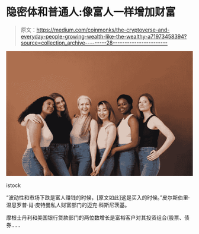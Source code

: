 # 隐密体和普通人:像富人一样增加财富

> 原文：<https://medium.com/coinmonks/the-cryptoverse-and-everyday-people-growing-wealth-like-the-wealthy-a71973458394?source=collection_archive---------28----------------------->

![](img/eec94dfabf31907cf467c627d343e62e.png)

istock

“波动性和市场下跌是富人赚钱的时候，[原文如此]这是买入的时候。”皮尔斯伯里·温思罗普·肖·皮特曼私人财富部门的迈克·科斯尼茨基。

摩根士丹利和美国银行贷款部门的两位数增长是富裕客户对其投资组合(股票、债券……